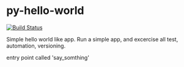 # py-hello-world

[![Build Status](https://travis-ci.org/snafus/py-hello-world.png)](https://travis-ci.org/snafus/py-hello-world)

Simple hello world like app.
Run a simple app, and excercise all test, automation, versioning.

entry point called 'say_somthing'



